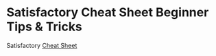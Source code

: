 # Satisfactory Cheat Sheet Beginner Tips & Tricks

Satisfactory [Cheat Sheet](https://michaelangel007.github.io/satisfactory_cheat_sheet/)
